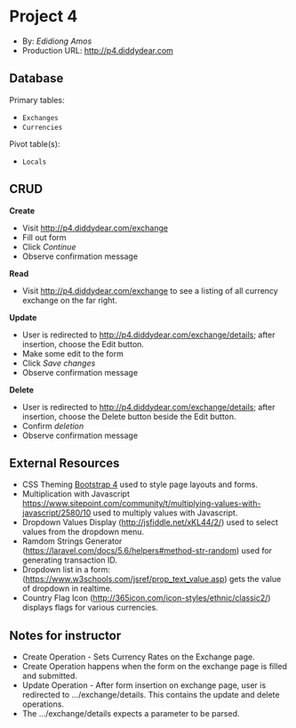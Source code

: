 # Project 4
+ By: *Edidiong Amos*
+ Production URL: <http://p4.diddydear.com>

## Database
Primary tables:
  + `Exchanges`
  + `Currencies`
  
Pivot table(s):
  + `Locals`

## CRUD
__Create__
  + Visit <http://p4.diddydear.com/exchange>
  + Fill out form
  + Click *Continue*
  + Observe confirmation message
  
__Read__
  + Visit <http://p4.diddydear.com/exchange> to see a listing of all currency exchange on the far right.
  
__Update__
  + User is redirected to <http://p4.diddydear.com/exchange/details>; after insertion, choose the Edit button.
  + Make some edit to the form
  + Click *Save changes*
  + Observe confirmation message
  
__Delete__
  + User is redirected to <http://p4.diddydear.com/exchange/details>; after insertion, choose the Delete button beside the Edit button.
  + Confirm *deletion*
  + Observe confirmation message

## External Resources
+ CSS Theming [Bootstrap 4](https://getbootstrap.com/) used to style page layouts and forms.
+ Multiplication with Javascript <https://www.sitepoint.com/community/t/multiplying-values-with-javascript/2580/10> used to multiply values with Javascript.
+ Dropdown Values Display (http://jsfiddle.net/xKL44/2/) used to select values from the dropdown menu. 
+ Ramdom Strings Generator (https://laravel.com/docs/5.6/helpers#method-str-random) used for generating transaction ID.
+ Dropdown list in a form:(https://www.w3schools.com/jsref/prop_text_value.asp) gets the value of dropdown in realtime. 
+ Country Flag Icon (http://365icon.com/icon-styles/ethnic/classic2/) displays flags for various currencies. 

## Notes for instructor
+ Create Operation - Sets Currency Rates on the Exchange page.
+ Create Operation happens when the form on the exchange page is filled and submitted.
+ Update Operation - After form insertion on exchange page, user is redirected to .../exchange/details. This contains the update and delete operations.
+ The .../exchange/details expects a parameter to be parsed. 